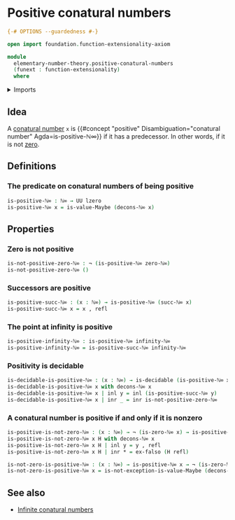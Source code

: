 # Positive conatural numbers

```agda
{-# OPTIONS --guardedness #-}

open import foundation.function-extensionality-axiom

module
  elementary-number-theory.positive-conatural-numbers
  (funext : function-extensionality)
  where
```

<details><summary>Imports</summary>

```agda
open import elementary-number-theory.conatural-numbers funext
open import elementary-number-theory.zero-conatural-numbers funext

open import foundation.coproduct-types funext
open import foundation.decidable-types funext
open import foundation.dependent-pair-types
open import foundation.negation funext
open import foundation.universe-levels

open import foundation-core.empty-types
open import foundation-core.identity-types
open import foundation-core.maybe
```

</details>

## Idea

A [conatural number](elementary-number-theory.conatural-numbers.md) `x` is
{{#concept "positive" Disambiguation="conatural number" Agda=is-positive-ℕ∞}} if
it has a predecessor. In other words, if it is not
[zero](elementary-number-theory.zero-conatural-numbers.md).

## Definitions

### The predicate on conatural numbers of being positive

```agda
is-positive-ℕ∞ : ℕ∞ → UU lzero
is-positive-ℕ∞ x = is-value-Maybe (decons-ℕ∞ x)
```

## Properties

### Zero is not positive

```agda
is-not-positive-zero-ℕ∞ : ¬ (is-positive-ℕ∞ zero-ℕ∞)
is-not-positive-zero-ℕ∞ ()
```

### Successors are positive

```agda
is-positive-succ-ℕ∞ : (x : ℕ∞) → is-positive-ℕ∞ (succ-ℕ∞ x)
is-positive-succ-ℕ∞ x = x , refl
```

### The point at infinity is positive

```agda
is-positive-infinity-ℕ∞ : is-positive-ℕ∞ infinity-ℕ∞
is-positive-infinity-ℕ∞ = is-positive-succ-ℕ∞ infinity-ℕ∞
```

### Positivity is decidable

```agda
is-decidable-is-positive-ℕ∞ : (x : ℕ∞) → is-decidable (is-positive-ℕ∞ x)
is-decidable-is-positive-ℕ∞ x with decons-ℕ∞ x
is-decidable-is-positive-ℕ∞ x | inl y = inl (is-positive-succ-ℕ∞ y)
is-decidable-is-positive-ℕ∞ x | inr _ = inr is-not-positive-zero-ℕ∞
```

### A conatural number is positive if and only if it is nonzero

```agda
is-positive-is-not-zero-ℕ∞ : (x : ℕ∞) → ¬ (is-zero-ℕ∞ x) → is-positive-ℕ∞ x
is-positive-is-not-zero-ℕ∞ x H with decons-ℕ∞ x
is-positive-is-not-zero-ℕ∞ x H | inl y = y , refl
is-positive-is-not-zero-ℕ∞ x H | inr * = ex-falso (H refl)

is-not-zero-is-positive-ℕ∞ : (x : ℕ∞) → is-positive-ℕ∞ x → ¬ (is-zero-ℕ∞ x)
is-not-zero-is-positive-ℕ∞ x = is-not-exception-is-value-Maybe (decons-ℕ∞ x)
```

## See also

- [Infinite conatural numbers](elementary-number-theory.infinite-conatural-numbers.md)
